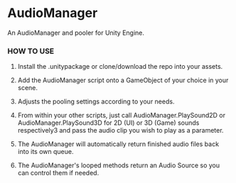 # AudioManager
An AudioManager and pooler for Unity Engine.

### HOW TO USE
1. Install the .unitypackage or clone/download the repo into your assets.

1. Add the AudioManager script onto a GameObject of your choice in your scene.

1. Adjusts the pooling settings according to your needs.

1. From within your other scripts, just call AudioManager.PlaySound2D or AudioManager.PlaySound3D for 2D (UI) or 3D (Game) sounds respectively3 and pass the audio clip you wish to play as a parameter.

1. The AudioManager will automatically return finished audio files back into its own queue.

1. The AudioManager's looped methods return an Audio Source so you can control them if needed.
